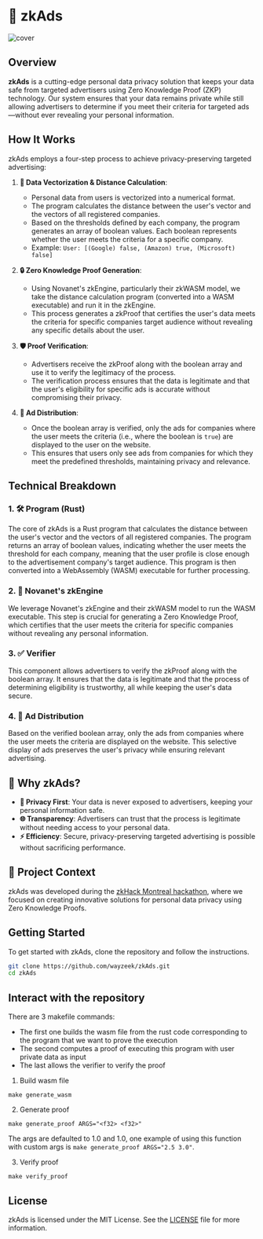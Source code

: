 # 🚀 zkAds

![cover](https://github.com/user-attachments/assets/67ecc3cd-6ac7-4d28-aa6f-5252bc110d50)

## Overview

**zkAds** is a cutting-edge personal data privacy solution that keeps your data safe from targeted advertisers using Zero Knowledge Proof (ZKP) technology. Our system ensures that your data remains private while still allowing advertisers to determine if you meet their criteria for targeted ads—without ever revealing your personal information.

## How It Works

zkAds employs a four-step process to achieve privacy-preserving targeted advertising:

1. **🧬 Data Vectorization & Distance Calculation**:

   - Personal data from users is vectorized into a numerical format.
   - The program calculates the distance between the user's vector and the vectors of all registered companies.
   - Based on the thresholds defined by each company, the program generates an array of boolean values. Each boolean represents whether the user meets the criteria for a specific company.
   - Example: `User: [(Google) false, (Amazon) true, (Microsoft) false]`

2. **🔒 Zero Knowledge Proof Generation**:

   - Using Novanet's zkEngine, particularly their zkWASM model, we take the distance calculation program (converted into a WASM executable) and run it in the zkEngine.
   - This process generates a zkProof that certifies the user's data meets the criteria for specific companies target audience without revealing any specific details about the user.

3. **🛡️ Proof Verification**:

   - Advertisers receive the zkProof along with the boolean array and use it to verify the legitimacy of the process.
   - The verification process ensures that the data is legitimate and that the user's eligibility for specific ads is accurate without compromising their privacy.

4. **📢 Ad Distribution**:
   - Once the boolean array is verified, only the ads for companies where the user meets the criteria (i.e., where the boolean is `true`) are displayed to the user on the website.
   - This ensures that users only see ads from companies for which they meet the predefined thresholds, maintaining privacy and relevance.

## Technical Breakdown

### 1. 🛠️ Program (Rust)

The core of zkAds is a Rust program that calculates the distance between the user's vector and the vectors of all registered companies. The program returns an array of boolean values, indicating whether the user meets the threshold for each company, meaning that the user profile is close enough to the advertisement company's target audience. This program is then converted into a WebAssembly (WASM) executable for further processing.

### 2. 🚀 Novanet's zkEngine

We leverage Novanet's zkEngine and their zkWASM model to run the WASM executable. This step is crucial for generating a Zero Knowledge Proof, which certifies that the user meets the criteria for specific companies without revealing any personal information.

### 3. ✅ Verifier

This component allows advertisers to verify the zkProof along with the boolean array. It ensures that the data is legitimate and that the process of determining eligibility is trustworthy, all while keeping the user's data secure.

### 4. 📡 Ad Distribution

Based on the verified boolean array, only the ads from companies where the user meets the criteria are displayed on the website. This selective display of ads preserves the user's privacy while ensuring relevant advertising.

## 🎉 Why zkAds?

- **🔐 Privacy First**: Your data is never exposed to advertisers, keeping your personal information safe.
- **🌐 Transparency**: Advertisers can trust that the process is legitimate without needing access to your personal data.
- **⚡ Efficiency**: Secure, privacy-preserving targeted advertising is possible without sacrificing performance.

## 🚀 Project Context

zkAds was developed during the [zkHack Montreal hackathon](https://www.zkmontreal.com/), where we focused on creating innovative solutions for personal data privacy using Zero Knowledge Proofs.

## Getting Started

To get started with zkAds, clone the repository and follow the instructions.

```bash
git clone https://github.com/wayzeek/zkAds.git
cd zkAds
```

## Interact with the repository

There are 3 makefile commands:

- The first one builds the wasm file from the rust code corresponding to the program that we want to prove the execution
- The second computes a proof of executing this program with user private data as input
- The last allows the verifier to verify the proof

1. Build wasm file

```
make generate_wasm
```

2. Generate proof

```
make generate_proof ARGS="<f32> <f32>"
```

The args are defaulted to 1.0 and 1.0, one example of using this function with custom args is `make generate_proof ARGS="2.5 3.0"`.

3. Verify proof

```
make verify_proof
```

## License

zkAds is licensed under the MIT License. See the [LICENSE](./LICENSE) file for more information.
